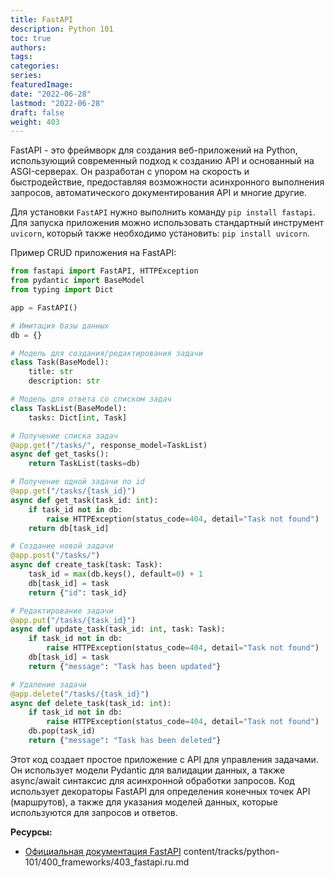 ```yaml
---
title: FastAPI
description: Python 101
toc: true
authors:
tags:
categories:
series:
featuredImage:
date: "2022-06-28"
lastmod: "2022-06-28"
draft: false
weight: 403
---
```


FastAPI - это фреймворк для создания веб-приложений на Python, использующий современный подход к созданию API и основанный на ASGI-серверах. Он разработан с упором на скорость и быстродействие, предоставляя возможности асинхронного выполнения запросов, автоматического документирования API и многие другие.

Для установки `FastAPI` нужно выполнить команду `pip install fastapi`. Для запуска приложения можно использовать стандартный инструмент `uvicorn`, который также необходимо установить: `pip install uvicorn`.

Пример CRUD приложения на FastAPI:

```python
from fastapi import FastAPI, HTTPException
from pydantic import BaseModel
from typing import Dict

app = FastAPI()

# Имитация базы данных
db = {}

# Модель для создания/редактирования задачи
class Task(BaseModel):
    title: str
    description: str

# Модель для ответа со списком задач
class TaskList(BaseModel):
    tasks: Dict[int, Task]

# Получение списка задач
@app.get("/tasks/", response_model=TaskList)
async def get_tasks():
    return TaskList(tasks=db)

# Получение одной задачи по id
@app.get("/tasks/{task_id}")
async def get_task(task_id: int):
    if task_id not in db:
        raise HTTPException(status_code=404, detail="Task not found")
    return db[task_id]

# Создание новой задачи
@app.post("/tasks/")
async def create_task(task: Task):
    task_id = max(db.keys(), default=0) + 1
    db[task_id] = task
    return {"id": task_id}

# Редактирование задачи
@app.put("/tasks/{task_id}")
async def update_task(task_id: int, task: Task):
    if task_id not in db:
        raise HTTPException(status_code=404, detail="Task not found")
    db[task_id] = task
    return {"message": "Task has been updated"}

# Удаление задачи
@app.delete("/tasks/{task_id}")
async def delete_task(task_id: int):
    if task_id not in db:
        raise HTTPException(status_code=404, detail="Task not found")
    db.pop(task_id)
    return {"message": "Task has been deleted"}
```

Этот код создает простое приложение с API для управления задачами. Он использует модели Pydantic для валидации данных, а также async/await синтаксис для асинхронной обработки запросов. Код использует декораторы FastAPI для определения конечных точек API (маршрутов), а также для указания моделей данных, которые используются для запросов и ответов.





**Ресурсы:**

- [Официальная документация FastAPI](https://fastapi.tiangolo.com/)
content/tracks/python-101/400_frameworks/403_fastapi.ru.md